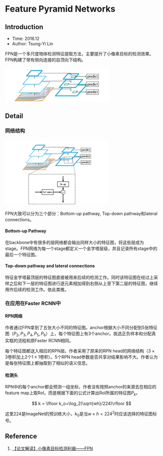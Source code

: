 # Feature Pyramid Networks

## Introduction

* Time: 2016.12
* Author: Tsung-Yi Lin

FPN是一个多尺度物体检测特征提取方法，主要提升了小像素目标的检测效果。FPN构建了带有侧向连接的自顶向下结构。

![FPN](../../../Resource/Pictures/fpn.png)

## Detail

### 网络结构

![FPN](../../../Resource/Pictures/fpn-detail.png)

FPN大致可以分为三个部分：Bottom-up pathway, Top-down pathway和lateral connections。

#### Bottom-up Pathway

在backbone中有很多的层网络都会输出同样大小的特征图，将这些层成为stage。FPN网络为每一个stage都定义一个金字塔层级，并且记录所有stage中的最后一个特征图。

#### Top-down pathway and lateral connections

特征金字塔最顶层的特征图直接被用来后续的检测工作。同时该特征图在经过上采样之后和下一层的特征图进行逐元素相加得到右侧从上至下第二层的特征图，继续用作后续的检测工作。依此类推。

### 在应用在Faster RCNN中

#### RPN网络

作者通过FPN拿到了五张大小不同的特征图。anchor根据大小不同分配到5张特征图（${P_2, P_3, P_4, P_5, P_6}$）上，每个特征图上有3个anchor。挑选正负样本和分配真实框的流程和原Faster RCNN相同。

每个特征图都送入相应的RPN层。作者采用了原来的RPN head的网络结构（$3\times 3$卷积加上2个$1\times 1$卷积）。5个RPN head参数是否共享对结果影响不大。作者认为是每张特征图上都抽取到了相似的语义信息。

#### 检测头

RPN中的每个anchor都会预测一组坐标，作者没有按照anchor的来源去在相应的feature map上取RoI，而是根据下面的公式计算出RoI所属的特征图$P_k$。

$$
k = \lfloor k_o+\log_2(\sqrt{wh}/224)\rfloor
$$

这里224是ImageNet的预训练大小，$k_0$是当$w\times h=224^2$时应该选择的特征图标号。

## Reference

1. [【论文解读】小像素目标检测利器——FPN](https://zhuanlan.zhihu.com/p/84942241)
